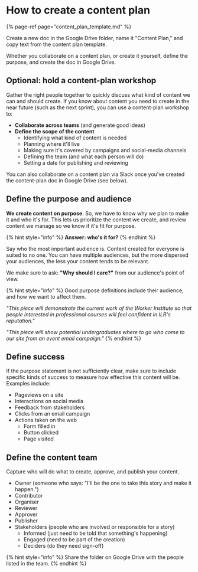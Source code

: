 # How to create a content plan

{% page-ref page="content_plan_template.md" %}

Create a new doc in the Google Drive folder, name it "Content Plan," and copy text from the content plan template.

Whether you collaborate on a content plan, or create it yourself, define the purpose, and create the doc in Google Drive.

## Optional: hold a content-plan workshop

Gather the right people together to quickly discuss what kind of content we can and should create. If you know about content you need to create in the near future \(such as the next sprint\), you can use a content-plan workshop to:

* **Collaborate across teams** \(and generate good ideas\)
* **Define the scope of the content**
  * Identifying what kind of content is needed
  * Planning where it'll live
  * Making sure it's covered by campaigns and social-media channels
  * Defining the team \(and what each person will do\)
  * Setting a date for publishing and reviewing 

You can also collaborate on a content plan via Slack once you've created the content-plan doc in Google Drive \(see below\).

## Define the purpose and audience

**We create content on purpose**. So, we have to know why we plan to make it and who it's for. This lets us prioritize the content we create, and review content we manage so we know if it's fit for purpose.

{% hint style="info" %}
**Answer: who's it for?**
{% endhint %}

Say who the most important audience is. Content created for everyone is suited to no one. You can have multiple audiences, but the more dispersed your audiences, the less your content tends to be relevant.

We make sure to ask: **"Why should I care?"** from our audience's point of view.

{% hint style="info" %}
Good purpose definitions include their audience, and how we want to affect them.

_"This piece will demonstrate the current work of the Worker Institute so that people interested in professional courses will feel confident in ILR's reputation."_

_"This piece will show potential undergraduates where to go who come to our site from an event email campaign."_
{% endhint %}

## Define success

If the purpose statement is not sufficiently clear, make sure to include specific kinds of success to measure how effective this content will be. Examples include:

* Pageviews on a site
* Interactions on social media
* Feedback from stakeholders
* Clicks from an email campaign
* Actions taken on the web
  * Form filled in
  * Button clicked
  * Page visited

## Define the content team

Capture who will do what to create, approve, and publish your content.

* Owner \(someone who says: "I'll be the one to take this story and make it happen."\)
* Contributor
* Organiser
* Reviewer
* Approver
* Publisher
* Stakeholders \(people who are involved or responsible for a story\)
  * Informed \(just need to be told that something's happening\)
  * Engaged \(need to be part of the creation\)
  * Deciders \(do they need sign-off\) 

{% hint style="info" %}
Share the folder on Google Drive with the people listed in the team.
{% endhint %}